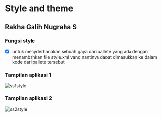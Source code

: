 # Style and theme
## Rakha Galih Nugraha S
### Fungsi style
- [x] untuk menyderhanakan sebuah gaya dari pallete yang ada dengan menambahkan file style.xml yang nantinya dapat dimasukkan ke dalam kode dari pallete tersebut



### Tampilan aplikasi 1

![ss1style](https://user-images.githubusercontent.com/54633534/92702842-de0ad400-f37b-11ea-86f8-728dc4916c6f.jpg)

### Tampilan aplikasi 2

![ss2style](https://user-images.githubusercontent.com/54633534/92702856-e3681e80-f37b-11ea-8235-4144d3d38bb7.jpg)


